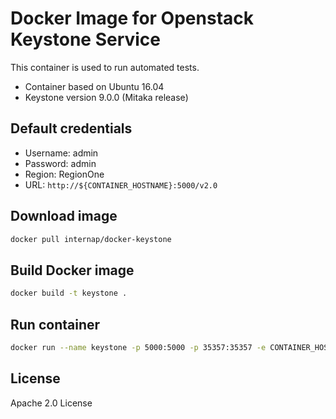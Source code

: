 Docker Image for Openstack Keystone Service
===========================================

This container is used to run automated tests.

- Container based on Ubuntu 16.04
- Keystone version 9.0.0 (Mitaka release)

Default credentials
-------------------

- Username: admin
- Password: admin
- Region: RegionOne
- URL: `http://${CONTAINER_HOSTNAME}:5000/v2.0`

Download image
--------------

```bash
docker pull internap/docker-keystone
```

Build Docker image
------------------

```bash
docker build -t keystone .
```

Run container
-------------

```bash
docker run --name keystone -p 5000:5000 -p 35357:35357 -e CONTAINER_HOSTNAME=keystone keystone
```

License
-------

Apache 2.0 License
